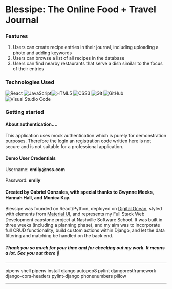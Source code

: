 # Blessipe: The Online Food + Travel Journal


### Features

1. Users can create recipe entries in their journal, including uploading a photo and adding keywords
2. Users can browse a list of all recipes in the database
3. Users can find nearby restaurants that serve a dish similar to the focus of their entries


### Technologies Used

![React](https://img.shields.io/badge/react%20-%2320232a.svg?&style=for-the-badge&logo=react&logoColor=%2361DAFB) ![JavaScript](https://img.shields.io/badge/javascript%20-%23323330.svg?&style=for-the-badge&logo=javascript&logoColor=%23F7DF1E)![HTML5](https://img.shields.io/badge/html5%20-%23E34F26.svg?&style=for-the-badge&logo=html5&logoColor=white) ![CSS3](https://img.shields.io/badge/css3%20-%231572B6.svg?&style=for-the-badge&logo=css3&logoColor=white) ![Git](https://img.shields.io/badge/git%20-%23F05033.svg?&style=for-the-badge&logo=git&logoColor=white) ![GitHub](https://img.shields.io/badge/github%20-%23121011.svg?&style=for-the-badge&logo=github&logoColor=white) ![Visual Studio Code](https://img.shields.io/badge/VSCode%20-%23007ACC.svg?&style=for-the-badge&logo=visual-studio-code&logoColor=white)

### Getting started

#### About authentication....

This application uses mock authentication which is purely for demonstration purposes. Therefore the login an registration code written here is not secure and is not suitable for a professional application.


#### Demo User Credentials

<p>
Username: <b>emily@nss.com</b>
<br></br>
Password: <b>emily</b>
</p>

#### Created by Gabriel Gonzales, with special thanks to Gwynne Meeks, Hannah Hall, and Monica Kay.


Blessipe was founded on React/Python, deployed on [Digital Ocean](https://www.digitalocean.com/), styled with elements from [Material UI](https://material-ui.com/), and represents my Full Stack Web Development capstone project at Nashville Software School. It was built in three weeks (including a planning phase), and my aim was to incorporate full CRUD functionality, build custom actions within Django, and let the data filtering and matching be handled on the back end.

##### Thank you so much for your time and for checking out my work. It means a lot. See you out there 🍣

**********

pipenv shell
pipenv install django autopep8 pylint djangorestframework django-cors-headers pylint-django phonenumbers pillow


**********

